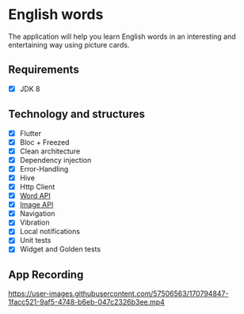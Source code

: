 # English words

The application will help you learn English words in an interesting and entertaining way using picture cards.

## Requirements

- [x] JDK 8

## Technology and structures
- [x] Flutter
- [x] Bloc + Freezed
- [x] Clean architecture
- [x] Dependency injection
- [x] Error-Handling
- [x] Hive
- [x] Http Client
- [x] [Word API](https://owlbot.info/)
- [x] [Image API](https://pixabay.com/api/docs/)
- [x] Navigation
- [x] Vibration
- [x] Local notifications
- [x] Unit tests
- [x] Widget and Golden tests

## App Recording
https://user-images.githubusercontent.com/57506563/170794847-1facc521-9af5-4748-b6eb-047c2326b3ee.mp4
